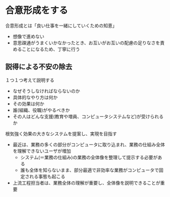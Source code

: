 # 合意形成をする

合意形成とは「良い仕事を一緒にしていくための知恵」

* 想像で進めない
* 意思疎通がうまくいかなかったとき、お互いがお互いの配慮の足りなさを責めることになるため、丁寧に行う

## 説得による不安の除去

１つ１つ考えて説明する

* なぜそうしなければならないのか
* 具体的なやり方は何か
* その効果は何か
* 誰(組織、役職)がやるべきか
* その人はどんな支援(教育や増員、コンピュータシステムなど)が受けられるか

根気強く効果の大きなシステムを提案し、実現を目指す

* 最近は、業務の多くの部分がコンピュータに取り込まれ、業務の仕組み全体を理解できないユーザが増加
    * システム(＝業務の仕組み)の業務の全体像を整理して提示する必要がある
    * 誰も全体を知らないまま、部分最適で非効率な業務がコンピュータで固定される事態も起こる
* 上流工程担当者は、業務全体の理解が重要し、全体像を説明できることが重要
